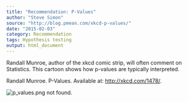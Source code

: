 ```yaml
---
title: "Recommendation: P-Values"
author: "Steve Simon"
source: "http://blog.pmean.com/xkcd-p-values/"
date: "2015-02-03"
category: Recommendation
tags: Hypothesis testing
output: html_document
---
```


Randall Munroe, author of the xkcd comic strip, will often comment on
Statistics. This cartoon shows how p-values are typically
interpreted.

<!---More--->

Randall Munroe. P-Values. Available at: <http://xkcd.com/1478/>.

![p_values.png not found.](../../../web/images/15/xkcd-p-values01.png)


